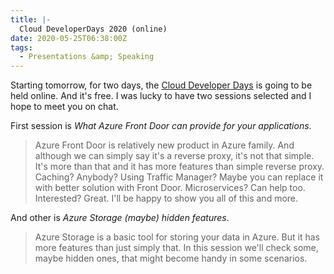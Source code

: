 ```yaml
---
title: |-
  Cloud DeveloperDays 2020 (online)
date: 2020-05-25T06:38:00Z
tags:
  - Presentations &amp; Speaking
---
```

Starting tomorrow, for two days, the [Cloud Developer Days][1] is going to be held online. And it's free. I was lucky to have two sessions selected and I hope to meet you on chat.

<!-- excerpt -->

First session is _What Azure Front Door can provide for your applications_.

> Azure Front Door is relatively new product in Azure family. And although we can simply say it's a reverse proxy, it's not that simple. It's more than that and it has more features than simple reverse proxy. Caching? Anybody? Using Traffic Manager? Maybe you can replace it with better solution with Front Door. Microservices? Can help too. Interested? Great. I'll be happy to show you all of this and more.

And other is _Azure Storage (maybe) hidden features_.

> Azure Storage is a basic tool for storing your data in Azure. But it has more features than just simply that. In this session we'll check some, maybe hidden ones, that might become handy in some scenarios. 

[1]: http://cloud.developerdays.pl/